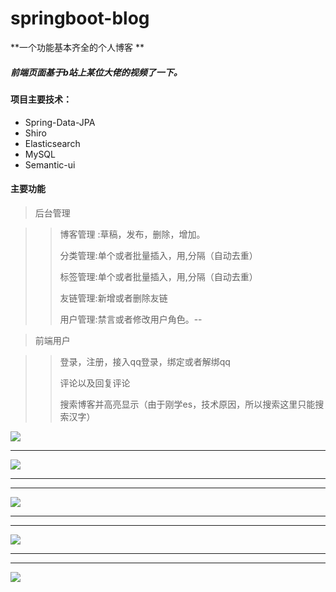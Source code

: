 # springboot-blog
**一个功能基本齐全的个人博客 **

##### *前端页面基于b站上某位大佬的视频了一下*。

#### 项目主要技术：

- Spring-Data-JPA
- Shiro
- Elasticsearch
- MySQL
- Semantic-ui

#### 主要功能

> 后台管理

> > 博客管理 :草稿，发布，删除，增加。
> >
> > 分类管理:单个或者批量插入，用,分隔（自动去重）
> >
> > 标签管理:单个或者批量插入，用,分隔（自动去重）
> >
> > 友链管理:新增或者删除友链
> >
> > 用户管理:禁言或者修改用户角色。--

> 前端用户

> > 登录，注册，接入qq登录，绑定或者解绑qq
> >
> > 评论以及回复评论
> >
> > 搜索博客并高亮显示（由于刚学es，技术原因，所以搜索这里只能搜索汉字）

![](https://loocc-1259704534.cos.ap-chengdu.myqcloud.com/clipboard_20200528091030.png)

---

![](https://loocc-1259704534.cos.ap-chengdu.myqcloud.com/clipboard_20200528091336.png)

---

---

![](https://loocc-1259704534.cos.ap-chengdu.myqcloud.com/clipboard_20200528091540.png)

---

---

![](https://loocc-1259704534.cos.ap-chengdu.myqcloud.com/clipboard_20200528091817.png)

---

---

![](https://loocc-1259704534.cos.ap-chengdu.myqcloud.com/clipboard_20200528091930.png)